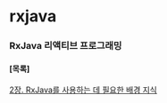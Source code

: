 # rxjava
### RxJava 리액티브 프로그래밍

#### [목록]
[2장. RxJava를 사용하는 데 필요한 배경 지식](src/main/java/com/study/rxjava/chapter2/README.md)
